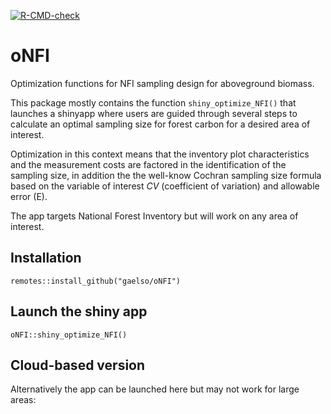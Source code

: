 <!-- badges: start -->
[![R-CMD-check](https://github.com/gaelso/oNFI/actions/workflows/R-CMD-check.yaml/badge.svg)](https://github.com/gaelso/oNFI/actions/workflows/R-CMD-check.yaml)
<!-- badges: end -->


# oNFI

Optimization functions for NFI sampling design for aboveground biomass.

This package mostly contains the function `shiny_optimize_NFI()` that launches a shinyapp where users are guided through several steps to calculate an optimal sampling size for forest carbon for a desired area of interest.

Optimization in this context means that the inventory plot characteristics and the measurement costs are factored in the identification of the sampling size, in addition the the well-know Cochran sampling size formula based on the variable of interest $CV$ (coefficient of variation) and allowable error (E).

The app targets National Forest Inventory but will work on any area of interest.

## Installation

    remotes::install_github("gaelso/oNFI")

## Launch the shiny app

    oNFI::shiny_optimize_NFI()

## Cloud-based version

Alternatively the app can be launched here but may not work for large areas: [](https://gaelsola.shinyapps.io/onfi/)

 
